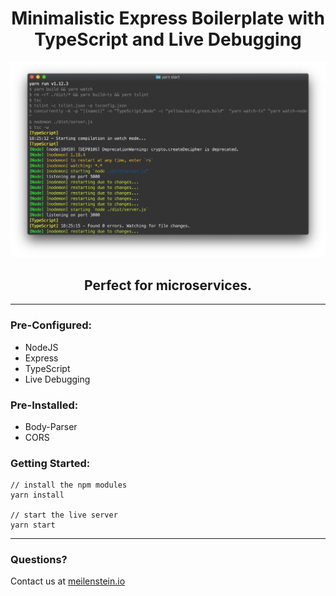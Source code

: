 <div align="center">

# Minimalistic Express Boilerplate with TypeScript and Live Debugging

<img src="express-typescript-microservice.png" />

## Perfect for microservices.

</div>

---

### Pre-Configured:

- NodeJS
- Express
- TypeScript
- Live Debugging

### Pre-Installed:

- Body-Parser
- CORS

### Getting Started:

```node
// install the npm modules
yarn install

// start the live server
yarn start
```

---

### Questions?

Contact us at [meilenstein.io](https://meilenstein.io)
